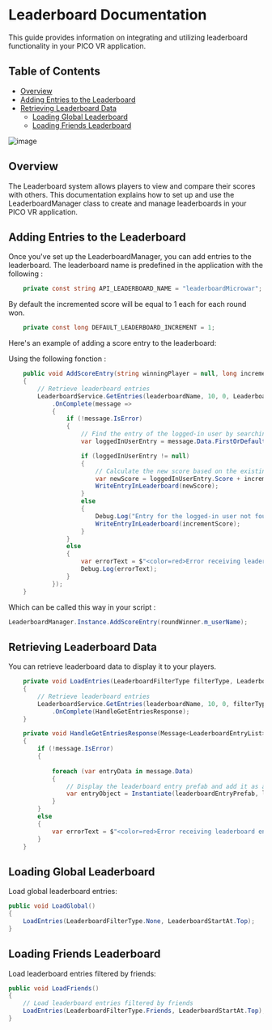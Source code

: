 # Leaderboard Documentation

This guide provides information on integrating and utilizing leaderboard functionality in your PICO VR application.

## Table of Contents

- [Overview](#overview)
- [Adding Entries to the Leaderboard](#adding-entries-to-the-leaderboard)
- [Retrieving Leaderboard Data](#retrieving-leaderboard-data)
  - [Loading Global Leaderboard](#loading-global-leaderboard)
  - [Loading Friends Leaderboard](#loading-friends-leaderboard)
    
![image](https://github.com/picoxr/MicroWar/assets/46362299/d4f5c161-5ead-47a0-9b20-235e40b4fdd9)

## Overview

The Leaderboard system allows players to view and compare their scores with others. This documentation explains how to set up and use the LeaderboardManager class to create and manage leaderboards in your PICO VR application.

## Adding Entries to the Leaderboard

Once you've set up the LeaderboardManager, you can add entries to the leaderboard. The leaderboard name is predefined in the application with the following :

```csharp
    private const string API_LEADERBOARD_NAME = "leaderboardMicrowar";
```

By default the incremented score will be equal to 1 each for each round won.

```csharp
    private const long DEFAULT_LEADERBOARD_INCREMENT = 1;
```

Here's an example of adding a score entry to the leaderboard:

Using the following fonction :
```csharp
    public void AddScoreEntry(string winningPlayer = null, long incrementScore = DefaultIncrementScore)
    {
        // Retrieve leaderboard entries
        LeaderboardService.GetEntries(leaderboardName, 10, 0, LeaderboardFilterType.None, LeaderboardStartAt.Top)
            .OnComplete(message =>
            {
                if (!message.IsError)
                {
                    // Find the entry of the logged-in user by searching for the first data entry in the message where the user's display name matches the display name of the logged-in user.
                    var loggedInUserEntry = message.Data.FirstOrDefault(entryData => entryData.User.DisplayName == loggedInUser.DisplayName);

                    if (loggedInUserEntry != null)
                    {
                        // Calculate the new score based on the existing or default score
                        var newScore = loggedInUserEntry.Score + incrementScore;
                        WriteEntryInLeaderboard(newScore);
                    }
                    else
                    {
                        Debug.Log("Entry for the logged-in user not found. New score added.");
                        WriteEntryInLeaderboard(incrementScore);
                    }
                }
                else
                {
                    var errorText = $"<color=red>Error receiving leaderboard entries:</color> {message.GetError().Message}";
                    Debug.Log(errorText);
                }
            });
    }
```

Which can be called this way in your script :
```csharp
LeaderboardManager.Instance.AddScoreEntry(roundWinner.m_userName);
```

## Retrieving Leaderboard Data
You can retrieve leaderboard data to display it to your players.
```csharp
    private void LoadEntries(LeaderboardFilterType filterType, LeaderboardStartAt startAt)
    {
        // Retrieve leaderboard entries
        LeaderboardService.GetEntries(leaderboardName, 10, 0, filterType, startAt)
            .OnComplete(HandleGetEntriesResponse);
    }

    private void HandleGetEntriesResponse(Message<LeaderboardEntryList> message)
    {
        if (!message.IsError)
        {
         
            foreach (var entryData in message.Data)
            {
                // Display the leaderboard entry prefab and add it as a child of the parent
                var entryObject = Instantiate(leaderboardEntryPrefab, leaderboardEntryParent);
            }
        }
        else
        {
            var errorText = $"<color=red>Error receiving leaderboard entries:</color> {message.GetError().Message}";
        }
    }
```

## Loading Global Leaderboard
Load global leaderboard entries:

```csharp
public void LoadGlobal()
{
    LoadEntries(LeaderboardFilterType.None, LeaderboardStartAt.Top);
}
```

## Loading Friends Leaderboard
Load leaderboard entries filtered by friends:

```csharp
public void LoadFriends()
{
    // Load leaderboard entries filtered by friends
    LoadEntries(LeaderboardFilterType.Friends, LeaderboardStartAt.Top);
}
```
